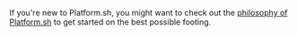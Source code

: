 If you're new to Platform.sh, you might want to check out the [philosophy of Platform.sh](overview/philosophy.md)
to get started on the best possible footing.